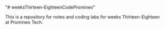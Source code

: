 <p>"# weeksThirteen-EighteenCodePromineo"</p> 
<p> This is a repository for notes and coding labs for weeks Thirteen-Eighteen at Promineo Tech. </p>
<p> </p>
<p> </p>
<p> </p>
<p> </p>
<p> </p>
<p> </p>
<p> </p>
<p> </p>
<p> </p>
